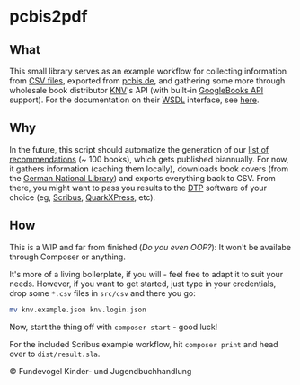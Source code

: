 # pcbis2pdf

## What
This small library serves as an example workflow for collecting information from [CSV files](https://en.wikipedia.org/wiki/Comma-separated_values), exported from [pcbis.de](https://pcbis.de), and gathering some more through wholesale book distributor [KNV](http://knv.de)'s API (with built-in [GoogleBooks API](https://developers.google.com/books) support). For the documentation on their [WSDL](https://en.wikipedia.org/wiki/Web_Services_Description_Language) interface, see [here](http://www.knv.de/fileadmin/user_upload/IT/KNV-Webservice-2.pdf).

## Why
In the future, this script should automatize the generation of our [list of recommendations](https://fundevogel.de/en/recommendations) (~ 100 books), which gets published biannually. For now, it gathers information (caching them locally), downloads book covers (from the [German National Library](https://www.dnb.de/EN/Home/home_node.html)) and exports everything back to CSV. From there, you might want to pass you results to the [DTP](https://en.wikipedia.org/wiki/Desktop_publishing) software of your choice (eg, [Scribus](https://www.scribus.net), [QuarkXPress](http://www.quark.com/Products/QuarkXPress/), etc).

## How
This is a WIP and far from finished (*Do you even OOP?*): It won't be availabe through Composer or anything.

It's more of a living boilerplate, if you will - feel free to adapt it to suit your needs. However, if you want to get started, just type in your credentials, drop some `*.csv` files in `src/csv` and there you go:

```bash
mv knv.example.json knv.login.json
```

Now, start the thing off with `composer start` - good luck!

For the included Scribus example workflow, hit `composer print` and head over to `dist/result.sla`.


:copyright: Fundevogel Kinder- und Jugendbuchhandlung
